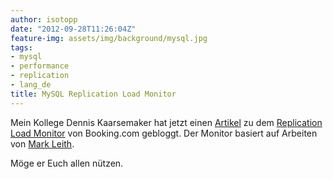 ```yaml
---
author: isotopp
date: "2012-09-28T11:26:04Z"
feature-img: assets/img/background/mysql.jpg
tags:
- mysql
- performance
- replication
- lang_de
title: MySQL Replication Load Monitor
---
```

Mein Kollege Dennis Kaarsemaker hat jetzt einen 
[Artikel](//www.kaarsemaker.net/blog/2012/09/27/monitoring-replication-load-graphite/)
zu dem 
[Replication Load Monitor](http://github.com/seveas/MysqlPerfCollector)
von Booking.com gebloggt.  Der Monitor basiert auf Arbeiten von
[Mark Leith](http://www.markleith.co.uk/2012/07/24/a-mysql-replication-load-average-with-performance-schema/).

Möge er Euch allen nützen.
